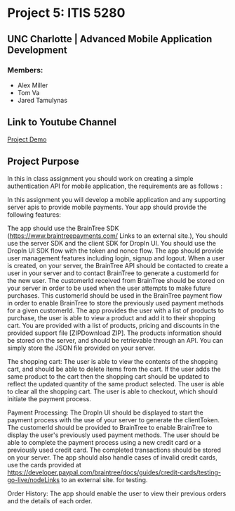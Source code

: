 # Project 5: ITIS 5280
## UNC Charlotte | Advanced Mobile Application Development
### Members:
- Alex Miller
- Tom Va
- Jared Tamulynas

## Link to Youtube Channel
[Project Demo](https://youtu.be/HvSJ8CzSp4g)

## Project Purpose
In this in class assignment you should work on creating a simple authentication API for mobile application, the requirements are as follows :

In this assignment you will develop a mobile application and any supporting server apis to provide mobile payments. Your app should provide the following features:

The app should use the BrainTree SDK (https://www.braintreepayments.com/ Links to an external site.),
You should use the server SDK and the client SDK for DropIn UI.
You should use the DropIn UI SDK flow with the token and nonce flow.
The app should provide user management features including login, signup and logout.
When a user is created, on your server, the BrainTree API should be contacted to create a user in your server and to contact BrainTree to generate 		a       customerId for the new user.
The customerId received from BrainTree should be stored on your server in order to be used when the user attempts to make future purchases. This customerId     should be used in the BrainTree payment flow in order to enable BrainTree to store the previously used payment methods for a given customerId.
The app provides the user with a list of products to purchase, the user is able to view a product and add it to their shopping cart.  You are provided with     a list of products, pricing and discounts in the provided support file [ZIPDownload ZIP].
The products information should be stored on the server, and should be retrievable through an API. You can simply store the JSON file provided on your          server.
    
 The shopping cart:
    The user is able to view the contents of the shopping cart, and should be able to delete items from the cart.
    If the user adds the same product to the cart then the shopping cart should be updated to reflect the updated quantity of the same product selected.
    The user is able to clear all the shopping cart.
    The user is able to checkout, which should initiate the payment process.
 
 Payment Processing:
    The DropIn UI should be displayed to start the payment process with the use of your server to generate the clientToken.
    The customerId should be provided to BrainTree to enable BrainTree to display the user's previously used payment methods.
    The user should be able to complete the payment process using a new credit card or a previously used credit card.
    The completed transactions should be stored on your server.
    The app should also handle cases of invalid credit cards, use the cards provided at 
        https://developer.paypal.com/braintree/docs/guides/credit-cards/testing-go-live/nodeLinks to an external site. for testing.
 
 Order History:
    The app should enable the user to view their previous orders and the details of each order.
